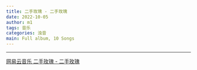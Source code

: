 ```yaml
---
title: 二手玫瑰 - 二手玫瑰
date: 2022-10-05
author: m1
tags: 音乐
categories: 浊音
main: Full album, 10 Songs
---
```


<link rel="stylesheet" href="/css/APlayer.min.css">
<div id="aplayer"></div>
<script src="/js/APlayer.min.js"></script>
<script>
    const ap = new APlayer({
    container: document.getElementById('aplayer'),
    lrcType: 3,
    loop: 'none',
    audio: [
        {
        name: '伎俩',
        artist: '二手玫瑰',
        url: '01 伎俩.m4a',
        cover: 'Cover.png',
        lrc: '01 伎俩.lrc',
        },
        {
        name: '火车快开',
        artist: '二手玫瑰',
        url: '02 火车快开.m4a',
        cover: 'Cover.png',
        lrc: '02 火车快开.lrc',
        },
        {
        name: '允许部分艺术家先富起来',
        artist: '二手玫瑰',
        url: '03 允许部分艺术家先富起来.m4a',
        cover: 'Cover.png',
        lrc: '03 允许部分艺术家先富起来.lrc',
        },
        {
        name: '征婚启示',
        artist: '二手玫瑰',
        url: '04 征婚启示.m4a',
        cover: 'Cover.png',
        lrc: '04 征婚启示.lrc',
        },
        {
        name: '招安',
        artist: '二手玫瑰',
        url: '05 招安.m4a',
        cover: 'Cover.png',
        lrc: '05 招安.lrc',
        },
        {
        name: '采花',
        artist: '二手玫瑰',
        url: '06 采花.m4a',
        cover: 'Cover.png',
        lrc: '06 采花.lrc',
        },
        {
        name: '因为所以',
        artist: '二手玫瑰',
        url: '07 因为所以.m4a',
        cover: 'Cover.png',
        lrc: '07 因为所以.lrc',
        },
        {
        name: '嫂子颂',
        artist: '二手玫瑰',
        url: '08 嫂子颂.m4a',
        cover: 'Cover.png',
        lrc: '08 嫂子颂.lrc',
        },
        {
        name: '公益歌曲',
        artist: '二手玫瑰',
        url: '09 公益歌曲.m4a',
        cover: 'Cover.png',
        lrc: '09 公益歌曲.lrc',
        },
        {
        name: '好花红',
        artist: '二手玫瑰',
        url: '10 好花红.m4a',
        cover: 'Cover.png',
        lrc: '10 好花红.lrc',
        }
    ]
});
</script>

---

[网易云音乐 二手玫瑰 - 二手玫瑰](https://music.163.com/#/album?id=3102776)